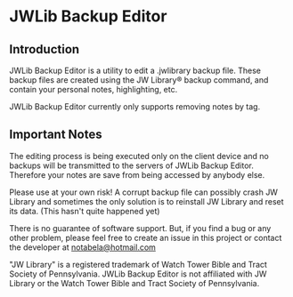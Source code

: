 # JWLib Backup Editor

## Introduction

JWLib Backup Editor is a utility to edit a .jwlibrary backup file. These backup files are created using the JW Library® backup command, and contain your personal notes, highlighting, etc.

JWLib Backup Editor currently only supports removing notes by tag.

## Important Notes

The editing process is being executed only on the client device and no backups will be transmitted to the servers of JWLib Backup Editor. Therefore your notes are save from being accessed by anybody else.

Please use at your own risk! A corrupt backup file can possibly crash JW Library and sometimes the only solution is to reinstall JW Library and reset its data. (This hasn't quite happened yet)

There is no guarantee of software support. But, if you find a bug or any other problem, please feel free to create an issue in this project or contact the developer at notabela@hotmail.com

"JW Library" is a registered trademark of Watch Tower Bible and Tract Society of Pennsylvania. JWLib Backup Editor is not affiliated with JW Library or the Watch Tower Bible and Tract Society of Pennsylvania.
